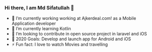 ### Hi there, I am Md Sifatullah 👋


- 🔭 I’m currently working working at Ajkerdeal.com! as a Mobile Application developer
- 🌱 I’m currently learning Kotlin
- 👯 I’m looking to contribute in open source project in laravel and iOS
- 🥅 2020 Goals: Develop and launch app for Android and iOS
- ⚡ Fun fact:  I love to watch Movies and travelling
